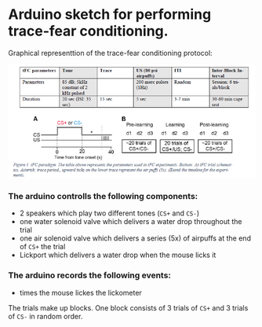 # Arduino sketch for performing trace-fear conditioning.

Graphical representtion of the trace-fear conditioning protocol:

![Trace-fear conditioning protocol](./figs/tf_protocol.PNG)

### The arduino controlls the following components:
* 2 speakers which play two different tones (`CS+` and `CS-`)
* one water solenoid valve which delivers a water drop throughout the trial
* one air solenoid valve which delivers a series (5x) of airpuffs at the end of `CS+` the trial 
* Lickport which delivers a water drop when the mouse licks it

### The arduino records the following events:
* times the mouse lickes the lickometer

The trials make up blocks. 
One block consists of 3 trials of `CS+` and 3 trials of `CS-` in random order.